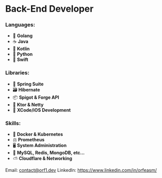 # **Back-End Developer**

### Languages:
- 📗 **Golang**
- ☕ **Java**
- 📘 **Kotlin**
- 📙 **Python**
- 📕 **Swift**
### Libraries:
- 🍃 **Spring Suite**
- 🗃️ **Hibernate**
- 📦 **Spigot & Forge API**
- 📡 **Ktor & Netty**
- 📱 **XCode/iOS Development**
### Skills:
- 🐳 **Docker & Kubernetes**
- ⚖️ **Prometheus**
- 🖥️ **System Administration**
- 💾 **MySQL, Redis, MongoDB, etc...**
- ⛅ **Cloudflare & Networking**


Email: contact@orf1.dev
LinkedIn: https://www.linkedin.com/in/orfeasm/

